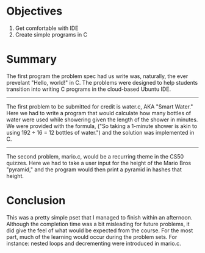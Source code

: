 # Objectives
1. Get comfortable with IDE
2. Create simple programs in C

# Summary
The first program the problem spec had us write was, naturally, the ever prevelant "Hello, world!" in C. The problems were designed to help students transition into writing C programs in the cloud-based Ubuntu IDE.
_ _ _
The first problem to be submitted for credit is water.c, AKA "Smart Water." Here we had to write a program that would calculate how many bottles of water were used while showering given the length of the shower in minutes. We were provided with the formula, ("So taking a 1-minute shower is akin to using 192 ÷ 16 = 12 bottles of water.") and the solution was implemented in C.
_ _ _
The second problem, mario.c, would be a recurring theme in the CS50 quizzes. Here we had to take a user input for the height of the Mario Bros "pyramid," and the program would then print a pyramid in hashes that height.
# Conclusion
This was a pretty simple pset that I managed to finish within an afternoon. Although the completion time was a bit misleading for future problems, it did give the feel of what would be expected from the course. For the most part, much of the learning would occur during the problem sets. For instance: nested loops and decrementing were introduced in mario.c.